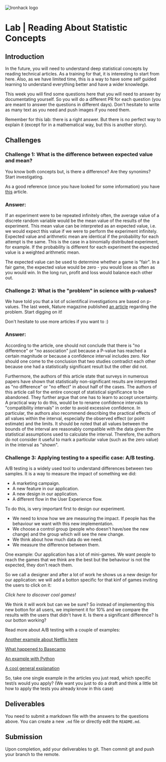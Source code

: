 ![Ironhack logo](https://i.imgur.com/1QgrNNw.png)

# Lab | Reading About Statistic Concepts

## Introduction

In the future, you will need to understand deep statistical concepts by reading technical articles. As a training for that, it is interesting to start from here. Also, as we have limited time, this is a way to have some self guided learning to understand everything better and have a wider knowledge.

This week you will find some questions here that you will need to answer by documentating yourself. So you will do a different PR for each question (you are meant to answer the questions in different days). Don't hesitate to write as many text as you need and push images if you need them.

Remember for this lab: there is a right answer. But there is no perfect way to explain it (except for in a mathematical way, but this is another story).

## Challenges

### Challenge 1: What is the difference between expected value and mean?
You know both concepts but, is there a difference? Are they synonims? Start investigating. 

As a good reference (once you have looked for some information) you have   [this](http://expected.news/value2) article.

### Answer:
If an experiment were to be repeated infinitely often, the average value of a discrete random variable would be the mean value of the results of the experiment. This mean value can be interpreted as an expected value, i.e. we would expect this value if we were to perform the experiment infinitely.
Expected value and arithmetic mean are identical if the probability for each attempt is the same. This is the case in a binomially distributed experiment, for example. If the probability is different for each experiment the expected value is a weighted arithmetic mean.

The expected value can be used to determine whether a game is "fair". In a fair game, the expected value would be zero - you would lose as often as you would win. In the long run, profit and loss would balance each other out.


### Challenge 2: What is the "problem" in science with p-values?
We have told you that a lot of scientifical investigations are based on p-values. The last week, Nature magazine published [an article](http://nature.social/statistical4) regarding the problem. Start digging on it!

Don't hesitate to use more articles if you want to :)

### Answer:
According to the article, one should not conclude that there is "no difference" or "no association" just because a P-value has reached a certain magnitude or because a confidence interval includes zero. Nor should one come to the conclusion that two studies contradict each other because one had a statistically significant result but the other did not. 

Furthermore, the authors of this article state that surveys in numerous papers have shown that statistically non-significant results are interpreted as "no difference" or "no effect" in about half of the cases. The authors of this article call for the entire concept of statistical significance to be abandoned.
They further argue that one has to learn to accept uncertainty. A practical way to do this, would be to rename confidence intervals to "compatibility intervals" in order to avoid excessive confidence. 
In particular, the authors also recommend describing the practical effects of all values within the interval, especially the observed effect (or point estimate) and the limits. It should be noted that all values between the bounds of the interval are reasonably compatible with the data given the statistical assumptions used to calculate the interval. Therefore, the authors do not consider it useful to mark a particular value (such as the zero value) in the interval as "shown".

### Challenge 3: Applying testing to a specific case: A/B testing.
A/B testing is a widely used tool to understand differences between two samples. It is a way to measure the impact of something we did: 
* A marketing campaign.
* A new feature in our application. 
* A new design in our application.
* A different flow in the User Experience flow.

To do this, is very important first to design our experiment. 
* We need to know how we are measuring the impact. If people has the behaviour we want with this new implementation.
* We choose a control group (people who doesn't have/see the new change) and the group which will see the new change. 
* We think about how much data do we need.
* We measure the difference between them.

One example:
Our application has a lot of mini-games. We want people to reach the games that we think are the best but the behaviour is not the expected, they don't reach them.

So we call a designer and after a lot of work he shows us a new design for our application: we will add a botton specific for that kinf of games inviting the users to click on it:

*Click here to discover cool games!*

We think it will work but can we be sure? So instead of implementing this new botton for all users, we implement it for 10% and we compare the results with the users that didn't have it. Is there a significant difference? Is our botton working?

Read more about A/B testing with a couple of examples:

[Another example about Netflix here](http://select.video/artwork4)

[What happened to Basecamp](http://millions.social/tested7)

[An example with Python](http://math.social/tested3)

[A cool general explanation](http://arts.show/tested7)

So, take one single example in the articles you just read, which specific test/s would you apply? (We want you just to do a draft and think a little bit how to apply the tests you already know in this case)

## Deliverables
You need to submit a markdown file with the answers to the questions above. You can create a new `.md` file or directly edit the `README.md`.

## Submission
Upon completion, add your deliverables to git. Then commit git and push your branch to the remote.
